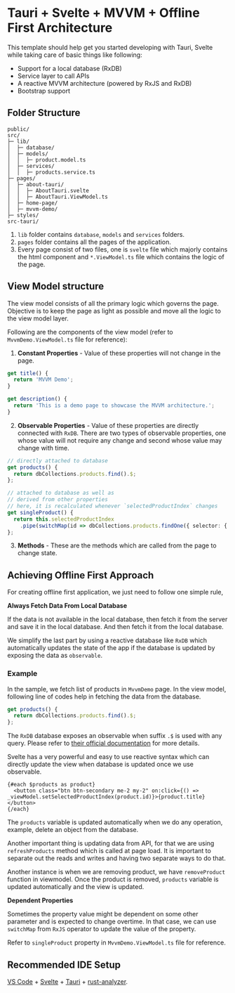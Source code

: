 # Tauri + Svelte + MVVM + Offline First Architecture

This template should help get you started developing with Tauri, Svelte while taking care of basic things like following:
- Support for a local database (RxDB)
- Service layer to call APIs
- A reactive MVVM architecture (powered by RxJS and RxDB)
- Bootstrap support

## Folder Structure

``` 
public/
src/
├─ lib/
│  ├─ database/
│  ├─ models/
│  │  ├─ product.model.ts
│  ├─ services/
│  │  ├─ products.service.ts
├─ pages/
│  ├─ about-tauri/
│  │  ├─ AboutTauri.svelte
│  │  ├─ AboutTauri.ViewModel.ts
│  ├─ home-page/
│  ├─ mvvm-demo/
├─ styles/
src-tauri/

```

1. `lib` folder contains `database`, `models` and `services` folders.
2. `pages` folder contains all the pages of the application.
3. Every page consist of two files, one is `svelte` file which majorly contains the html component and `*.ViewModel.ts` file which contains the logic of the page.

## View Model structure
The view model consists of all the primary logic which governs the page. Objective is to keep the page as light as possible and move all the logic to the view model layer.

Following are the components of the view model (refer to `MvvmDemo.ViewModel.ts` file for reference):

1. **Constant Properties** - Value of these properties will not change in the page.

```typescript
get title() {
  return 'MVVM Demo';
}

get description() {
  return 'This is a demo page to showcase the MVVM architecture.';
}
```

2. **Observable Properties** - Value of these properties are directly connected with `RxDB`. There are two types of observable properties, one whose value will not require any change and second whose value may change with time.

```typescript
// directly attached to database
get products() {
  return dbCollections.products.find().$;
};

// attached to database as well as
// derived from other properties
// here, it is recalculated whenever `selectedProductIndex` changes
get singleProduct() {    
  return this.selectedProductIndex
    .pipe(switchMap(id => dbCollections.products.findOne({ selector: { id } }).$));
};
```

3. **Methods** - These are the methods which are called from the page to change state.

## Achieving Offline First Approach
For creating offline first application, we just need to follow one simple rule, 

**Always Fetch Data From Local Database**

If the data is not available in the local database, then fetch it from the server and save it in the local database. And then fetch it from the local database.

We simplify the last part by using a reactive database like `RxDB` which automatically updates the state of the app if the database is updated by exposing the data as `observable`.

### Example
In the sample, we fetch list of products in `MvvmDemo` page.
In the view model, following line of codes help in fetching the data from the database.

```typescript
get products() {
  return dbCollections.products.find().$;
};
```

The `RxDB` database exposes an observable when suffix `.$` is used with any query. Please refer to [their official documentation](https://rxdb.info/rx-query.html) for more details.

Svelte has a very powerful and easy to use reactive syntax which can directly update the view when database is updated once we use observable.

```svelte
{#each $products as product}
  <button class="btn btn-secondary me-2 my-2" on:click={() => _viewModel.setSelectedProductIndex(product.id)}>{product.title}</button>
{/each}
```

The `products` variable is updated automatically when we do any operation, example, delete an object from the database.

Another important thing is updating data from API, for that we are using `refreshProducts` method which is called at page load. It is important to separate out the reads and writes and having two separate ways to do that.

Another instance is when we are removing product, we have `removeProduct` function in viewmodel. Once the product is removed, `products` variable is updated automatically and the view is updated.

**Dependent Properties**

Sometimes the property value might be dependent on some other parameter and is expected to change overtime. In that case, we can use `switchMap` from `RxJS` operator to update the value of the property.

Refer to `singleProduct` property in `MvvmDemo.ViewModel.ts` file for reference.

## Recommended IDE Setup

[VS Code](https://code.visualstudio.com/) + [Svelte](https://marketplace.visualstudio.com/items?itemName=svelte.svelte-vscode) + [Tauri](https://marketplace.visualstudio.com/items?itemName=tauri-apps.tauri-vscode) + [rust-analyzer](https://marketplace.visualstudio.com/items?itemName=rust-lang.rust-analyzer).

